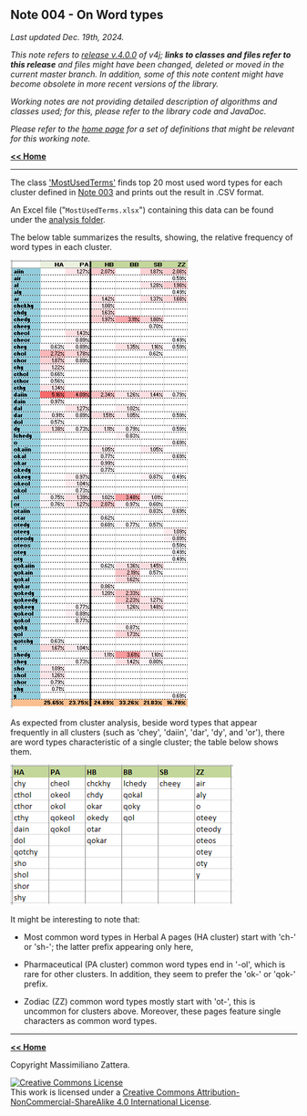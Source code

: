 ## Note 004 - On Word types

_Last updated Dec. 19th, 2024._

_This note refers to [release v.4.0.0](https://github.com/mzattera/v4j/tree/v.4.0.0) of v4j;
**links to classes and files refer to this release** and files might have been changed, deleted or moved in the current master branch.
In addition, some of this note content might have become obsolete in more recent versions of the library._

_Working notes are not providing detailed description of algorithms and classes used; for this, please refer to the 
library code and JavaDoc._

_Please refer to the [home page](..) for a set of definitions that might be relevant for this working note._

[**<< Home**](..)

---

The class
['MostUsedTerms'](https://github.com/mzattera/v4j/blob/v.4.0.0/eclipse/io.github.mzattera.v4j-apps/src/main/java/io/github/mattera/v4j/applications/MostUsedTerms.java)
finds top 20 most used word types for each cluster defined in [Note 003](../003) and prints out the result in .CSV format.

An Excel file ("`MostUsedTerms.xlsx`") containing this data can be found under the
[analysis folder](https://github.com/mzattera/v4j/tree/master/resources/analysis).

The below table summarizes the results, showing, the relative frequency of word types in each cluster.

![Most used word types](images/Terms.PNG)

As expected from cluster analysis, beside word types that appear frequently in all clusters (such as 'chey', 'daiin', 'dar', 'dy', and 'or'),
there are word types characteristic of a single cluster; the table below shows them.

![Most used word types](images/Unique.PNG)

It might be interesting to note that:

- Most common word types in Herbal A pages (HA cluster) start with 'ch-' or 'sh-'; the latter prefix appearing only here,

- Pharmaceutical (PA cluster) common word types end in '-ol', which is rare for other clusters. In addition, they seem to prefer the 'ok-' or 'qok-' prefix.

- Zodiac (ZZ) common word types mostly start with 'ot-', this is uncommon for clusters above. Moreover, these pages feature single characters as common word types.


---

[**<< Home**](..)

Copyright Massimiliano Zattera.

<a rel="license" href="http://creativecommons.org/licenses/by-nc-sa/4.0/"><img alt="Creative Commons License" style="border-width:0" src="https://i.creativecommons.org/l/by-nc-sa/4.0/88x31.png" /></a><br />This work is licensed under a <a rel="license" href="http://creativecommons.org/licenses/by-nc-sa/4.0/">Creative Commons Attribution-NonCommercial-ShareAlike 4.0 International License</a>.
